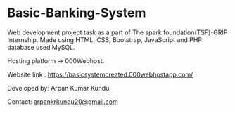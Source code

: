# Basic-Banking-System

Web development project task as a part of The spark foundation(TSF)-GRIP Internship. Made using HTML, CSS, Bootstrap, JavaScript and PHP database used MySQL.

Hosting platform -> 000Webhost.

Website link : https://basicsystemcreated.000webhostapp.com/

Developed by: Arpan Kumar Kundu

Contact: arpankrkundu20@gmail.com
